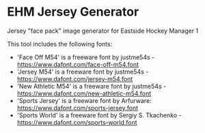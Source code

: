 # EHM Jersey Generator
Jersey "face pack" image generator for Eastside Hockey Manager 1

This tool includes the following fonts:
* 'Face Off M54' is a freeware font by justme54s - https://www.dafont.com/face-off-m54.font
* 'Jersey M54' is a freeware font by justme54s - https://www.dafont.com/jersey-m54.font
* 'New Athletic M54' is a freeware font by justme54s - https://www.dafont.com/new-athletic-m54.font
* 'Sports Jersey' is a freeware font by Arfurware: https://www.dafont.com/sports-jersey.font
* 'Sports World' is a freeware font by Sergiy S. Tkachenko - https://www.dafont.com/sports-world.font
